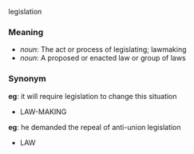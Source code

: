 legislation
### Meaning
+ _noun_: The act or process of legislating; lawmaking
+ _noun_: A proposed or enacted law or group of laws

### Synonym

__eg__: it will require legislation to change this situation

+ LAW-MAKING

__eg__: he demanded the repeal of anti-union legislation

+ LAW


